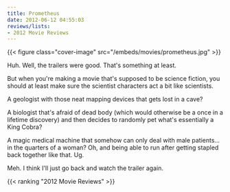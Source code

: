 ```yaml
---
title: Prometheus
date: 2012-06-12 04:55:03
reviews/lists:
- 2012 Movie Reviews
---
```

{{< figure class="cover-image" src="/embeds/movies/prometheus.jpg" >}}

Huh. Well, the trailers were good. That's something at least.

<!--more-->

But when you're making a movie that's supposed to be science fiction, you should at least make sure the scientist characters act a bit like scientists.

A geologist with those neat mapping devices that gets lost in a cave?

A biologist that's afraid of dead body (which would otherwise be a once in a lifetime discovery) and then decides to randomly pet what's essentially a King Cobra?

A magic medical machine that somehow can only deal with male patients... in the quarters of a woman? Oh, and being able to run after getting stapled back together like that. Ug.

Meh. I think I'll just go back and watch the trailer again.

{{< ranking "2012 Movie Reviews" >}}